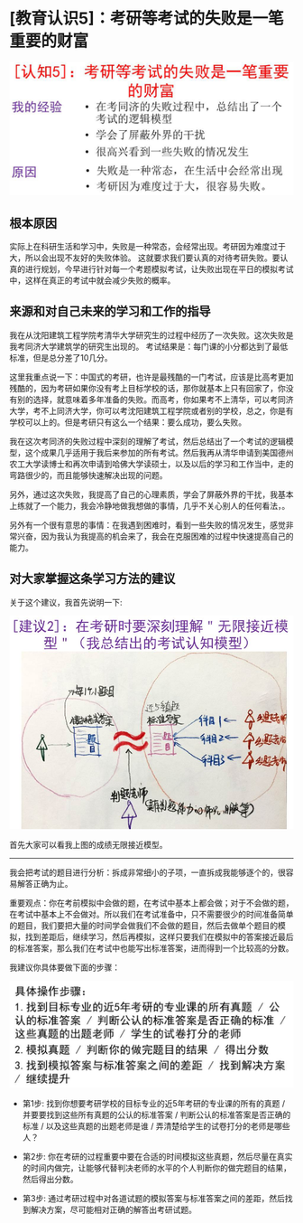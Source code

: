 # [教育认识5]：考研等考试的失败是一笔重要的财富

![](/images/章4-最大限度利用现有教育系统的资源/5.考研等考试的失败是一笔重要的财富/幻灯片7.jpg)

## 根本原因

实际上在科研生活和学习中，失败是一种常态，会经常出现。考研因为难度过于大，所以会出现不友好的失败体验。
这就要求我们要认真的对待考研失败。要认真的进行规划，今早进行针对每一个考题模拟考试，让失败出现在平日的模拟考试中，这样在真正的考试中就会减少失败的概率。

## 来源和对自己未来的学习和工作的指导

我在从沈阳建筑工程学院考清华大学研究生的过程中经历了一次失败。这次失败是我考同济大学建筑学的研究生出现的。
考试结果是：每门课的小分都达到了最低标准，但是总分差了10几分。

这里我重点说一下：中国式的考研，也许是最残酷的一门考试，应该是比高考更加残酷的，因为考研如果你没有考上目标学校的话，那你就基本上只有回家了，你没有别的选择，就意味着多年准备的失败。而高考，你如果考不上清华，可以考同济大学，考不上同济大学，你可以考沈阳建筑工程学院或者别的学校，总之，你是有学校可以上的。但是考研只有这么一个结果：要么成功，要么失败。

我在这次考同济的失败过程中深刻的理解了考试，然后总结出了一个考试的逻辑模型，这个成果几乎适用于我后来参加的所有考试。然后我再从清华申请到美国德州农工大学读博士和再次申请到哈佛大学读硕士，以及以后的学习和工作当中，走的弯路很少的，而且能够快速解决出现的问题。

另外，通过这次失败，我提高了自己的心理素质，学会了屏蔽外界的干扰，我基本上练就了一个能力，我会冷静地做我想做的事情，几乎不关心别人的任何看法，。

另外有一个很有意思的事情：在我遇到困难时，看到一些失败的情况发生，感觉非常兴奋，因为我认为我提高的机会来了，我会在克服困难的过程中快速提高自己的能力。

## 对大家掌握这条学习方法的建议

关于这个建议，我首先说明一下:

![](/images/章4-最大限度利用现有教育系统的资源/5.考研等考试的失败是一笔重要的财富/幻灯片10.jpg)

首先大家可以看我上图的成绩无限接近模型。

---------

我会把考试的题目进行分析：拆成非常细小的子项，一直拆成我能够逐个的，很容易解答正确为止。

重要观点：你在考前模拟中会做的题，在考试中基本上都会做；对于不会做的题，在考试中基本上不会做对。所以我们在考试准备中，只不需要很少的时间准备简单的题目，我们要把大量的时间学会做我们不会做的题目，然后去做单个题目的模拟，找到差距后，继续学习，然后再模拟，这样只要我们在模拟中的答案接近最后的标准答案，那么我们在考试中也能写出标准答案，进而得到一个比较高的分数。

我建议你具体要做下面的步骤：

![](/images/章4-最大限度利用现有教育系统的资源/5.考研等考试的失败是一笔重要的财富/幻灯片11.jpg)

- 第1步: 找到你想要考研学校的目标专业的近5年考研的专业课的所有的真题 / 并要要找到这些所有真题的公认的标准答案 / 判断公认的标准答案是否正确的标准 / 以及这些真题的出题老师是谁 /  弄清楚给学生的试卷打分的老师是哪些人？

- 第2步: 你在考研的过程重要中要在合适的时间模拟这些真题，然后尽量在真实的时间内做完，让能够代替判决老师的水平的个人判断你的做完题目的结果，然后得出分数。

- 第3步: 通过考研过程中对各道试题的模拟答案与标准答案之间的差距，然后找到解决方案，尽可能相对正确的解答出考研试题。
